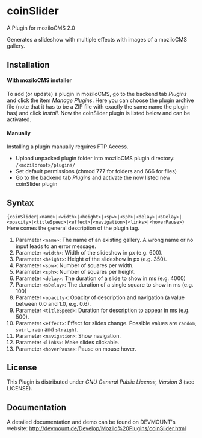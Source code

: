 coinSlider
===========

A Plugin for moziloCMS 2.0

Generates a slideshow with multiple effects with images of a moziloCMS gallery.

## Installation
#### With moziloCMS installer
To add (or update) a plugin in moziloCMS, go to the backend tab *Plugins* and click the item *Manage Plugins*. Here you can choose the plugin archive file (note that it has to be a ZIP file with exactly the same name the plugin has) and click *Install*. Now the coinSlider plugin is listed below and can be activated.

#### Manually
Installing a plugin manually requires FTP Access. 
- Upload unpacked plugin folder into moziloCMS plugin directory: ```/<moziloroot>/plugins/```
- Set default permissions (chmod 777 for folders and 666 for files)
- Go to the backend tab *Plugins* and activate the now listed new coinSlider plugin

## Syntax
```{coinSlider|<name>|<width>|<height>|<spw>|<sph>|<delay>|<sDelay>|<opacity>|<titleSpeed>|<effect>|<navigation>|<links>|<hoverPause>}```
Here comes the general description of the plugin tag.

1. Parameter ```<name>```: The name of an existing gallery. A wrong name or no input leads to an error message.
2. Parameter ```<width>```: Width of the slideshow in px (e.g. 600).
3. Parameter ```<height>```: Height of the slideshow in px (e.g. 350).
4. Parameter ```<spw>```: Number of squares per width.
5. Parameter ```<sph>```: Number of squares per height.
6. Parameter ```<delay>```: The duration of a slide to show in ms (e.g. 4000)
7. Parameter ```<sDelay>```: The duration of a single square to show in ms (e.g. 100)
8. Parameter ```<opacity>```: Opacity of description and navigation (a value between 0.0 and 1.0, e.g. 0.6).
9. Parameter ```<titleSpeed>```: Duration for description to appear in ms (e.g. 500).
10. Parameter ```<effect>```: Effect for slides change. Possible values are ```random```, ```swirl```, ```rain``` and ```straight```.
11. Parameter ```<navigation>```: Show navigation.
12. Parameter ```<links>```: Make slides clickable.
13. Parameter ```<hoverPause>```: Pause on mouse hover.

## License
This Plugin is distributed under *GNU General Public License, Version 3* (see LICENSE).

## Documentation
A detailed documentation and demo can be found on DEVMOUNT's website:
http://devmount.de/Develop/Mozilo%20Plugins/coinSlider.html
